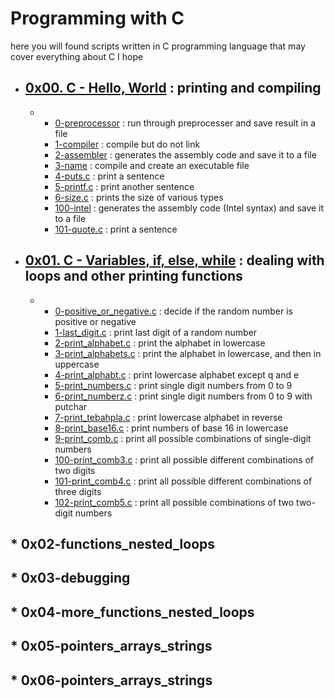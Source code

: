 # **Programming with C**    

here you will found scripts written in C programming language that may cover everything about C I hope
* ## [0x00. C - Hello, World](https://github.com/MohdMuslim92/alx-low_level_programming/tree/master/0x00-hello_world "0x00. C - Hello, World") : printing and compiling   
   * 
     * [0-preprocessor](https://github.com/MohdMuslim92/alx-low_level_programming/blob/master/0x00-hello_world/0-preprocessor "0-preprocessor") : run through preprocesser and save result in a file
     * [1-compiler](https://github.com/MohdMuslim92/alx-low_level_programming/blob/master/0x00-hello_world/1-compiler "1-compiler") : compile but do not link
     * [2-assembler](https://github.com/MohdMuslim92/alx-low_level_programming/blob/master/0x00-hello_world/2-assembler "2-assembler") : generates the assembly code and save it to a file
     * [3-name](https://github.com/MohdMuslim92/alx-low_level_programming/blob/master/0x00-hello_world/3-name "3-name") : compile and create an executable file
     * [4-puts.c](https://github.com/MohdMuslim92/alx-low_level_programming/blob/master/0x00-hello_world/4-puts.c "4-puts.c") : print a sentence
     * [5-printf.c](https://github.com/MohdMuslim92/alx-low_level_programming/blob/master/0x00-hello_world/5-printf.c "5-printf.c") : print another sentence
     * [6-size.c](https://github.com/MohdMuslim92/alx-low_level_programming/blob/master/0x00-hello_world/6-size.c "6-size.c") : prints the size of various types
     * [100-intel](https://github.com/MohdMuslim92/alx-low_level_programming/blob/master/0x00-hello_world/100-intel "100-intel") : generates the assembly code (Intel syntax)  and save it to a file
     * [101-quote.c](https://github.com/MohdMuslim92/alx-low_level_programming/blob/master/0x00-hello_world/101-quote.c "101-quote.c") : print a sentence
* ## [0x01. C - Variables, if, else, while](https://github.com/MohdMuslim92/alx-low_level_programming/tree/master/0x01-variables_if_else_while "0x01. C - Variables, if, else, while") : dealing with loops and other printing functions
   * 
     * [0-positive_or_negative.c](https://github.com/MohdMuslim92/alx-low_level_programming/blob/master/0x01-variables_if_else_while/0-positive_or_negative.c "0-positive_or_negative.c") : decide if the random number is positive or negative
     * [1-last_digit.c](https://github.com/MohdMuslim92/alx-low_level_programming/blob/master/0x01-variables_if_else_while/1-last_digit.c "1-last_digit.c") : print last digit of a random number
     * [2-print_alphabet.c](https://github.com/MohdMuslim92/alx-low_level_programming/blob/master/0x01-variables_if_else_while/2-print_alphabet.c "2-print_alphabet.c") : print the alphabet in lowercase
     * [3-print_alphabets.c](https://github.com/MohdMuslim92/alx-low_level_programming/blob/master/0x01-variables_if_else_while/3-print_alphabets.c "3-print_alphabets.c") : print the alphabet in lowercase, and then in uppercase
     * [4-print_alphabt.c](https://github.com/MohdMuslim92/alx-low_level_programming/blob/master/0x01-variables_if_else_while/4-print_alphabt.c "4-print_alphabt.c") : print lowercase alphabet except q and e
     * [5-print_numbers.c](https://github.com/MohdMuslim92/alx-low_level_programming/blob/master/0x01-variables_if_else_while/5-print_numbers.c "5-print_numbers.c") : print single digit numbers from 0 to 9
     * [6-print_numberz.c](https://github.com/MohdMuslim92/alx-low_level_programming/blob/master/0x01-variables_if_else_while/6-print_numberz.c "6-print_numberz.c") : print single digit numbers from 0 to 9 with putchar
     * [7-print_tebahpla.c](https://github.com/MohdMuslim92/alx-low_level_programming/blob/master/0x01-variables_if_else_while/7-print_tebahpla.c "7-print_tebahpla.c") : print lowercase alphabet in reverse
     * [8-print_base16.c](https://github.com/MohdMuslim92/alx-low_level_programming/blob/master/0x01-variables_if_else_while/8-print_base16.c "8-print_base16.c") : print numbers of base 16 in lowercase
     * [9-print_comb.c](https://github.com/MohdMuslim92/alx-low_level_programming/blob/master/0x01-variables_if_else_while/9-print_comb.c "9-print_comb.c") : print all possible combinations of single-digit numbers
     * [100-print_comb3.c](https://github.com/MohdMuslim92/alx-low_level_programming/blob/master/0x01-variables_if_else_while/100-print_comb3.c "100-print_comb3.c") : print all possible different combinations of two digits
     * [101-print_comb4.c](https://github.com/MohdMuslim92/alx-low_level_programming/blob/master/0x01-variables_if_else_while/101-print_comb4.c "101-print_comb4.c") : print all possible different combinations of three digits
     * [102-print_comb5.c](https://github.com/MohdMuslim92/alx-low_level_programming/blob/master/0x01-variables_if_else_while/102-print_comb5.c "102-print_comb5.c") : print all possible combinations of two two-digit numbers
## * 0x02-functions_nested_loops
## * 0x03-debugging
## * 0x04-more_functions_nested_loops
## * 0x05-pointers_arrays_strings
## * 0x06-pointers_arrays_strings
